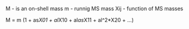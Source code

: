
M   - is an on-shell mass
m   - runnig MS mass
Xij - function of MS masses

M = m (1 + as*X01 + al*X10 + al*as*X11 + al^2*X20 + ...)
